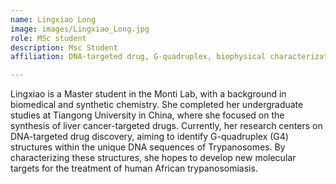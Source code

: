 ```yaml
---
name: Lingxiao Long
image: images/Lingxiao_Long.jpg
role: MSc student
description: Msc Student
affiliation: DNA-targeted drug, G-quadruplex, biophysical characterization

---
```


Lingxiao is a Master student in the Monti Lab, with a background in biomedical and synthetic chemistry. She completed her undergraduate studies at Tiangong University in China, where she focused on the synthesis of liver cancer-targeted drugs. Currently, her research centers on DNA-targeted drug discovery, aiming to identify G-quadruplex (G4) structures within the unique DNA sequences of Trypanosomes. By characterizing these structures, she hopes to develop new molecular targets for the treatment of human African trypanosomiasis.
